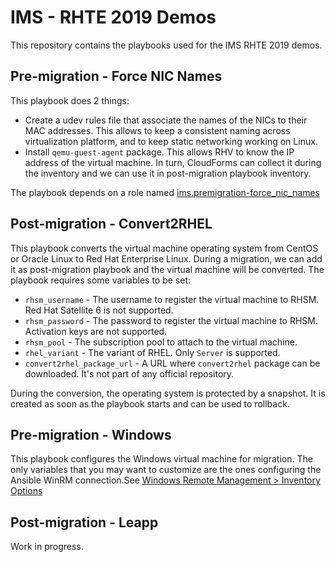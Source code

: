 # IMS - RHTE 2019 Demos

This repository contains the playbooks used for the IMS RHTE 2019 demos.

## Pre-migration - Force NIC Names

This playbook does 2 things:

- Create a udev rules file that associate the names of the NICs to their MAC addresses.
  This allows to keep a consistent naming across virtualization platform, and to keep static networking working on Linux.
- Install `qemu-guest-agent` package. This allows RHV to know the IP address of the virtual machine.
  In turn, CloudForms can collect it during the inventory and we can use it in post-migration playbook inventory.

The playbook depends on a role named [ims.premigration-force_nic_names](https://github.com/fdupont-redhat/ims.premigration-force_nic_names.git)

## Post-migration - Convert2RHEL

This playbook converts the virtual machine operating system from CentOS or Oracle Linux to Red Hat Enterprise Linux.
During a migration, we can add it as post-migration playbook and the virtual machine will be converted.
The playbook requires some variables to be set:

- `rhsm_username` - The username to register the virtual machine to RHSM. Red Hat Satellite 6 is not supported.
- `rhsm_password` - The password to register the virtual machine to RHSM. Activation keys are not supported.
- `rhsm_pool` - The subscription pool to attach to the virtual machine.
- `rhel_variant` - The variant of RHEL. Only `Server` is supported.
- `convert2rhel_package_url` - A URL where `convert2rhel` package can be downloaded. It's not part of any official repository.

During the conversion, the operating system is protected by a snapshot. It is created as soon as the playbook starts and
can be used to rollback.

## Pre-migration - Windows

This playbook configures the Windows virtual machine for migration.
The only variables that you may want to customize are the ones configuring
the Ansible WinRM connection.See
[Windows Remote Management > Inventory Options](https://docs.ansible.com/ansible/latest/user_guide/windows_winrm.html#inventory-options)


## Post-migration - Leapp

Work in progress.
